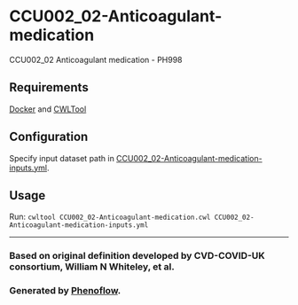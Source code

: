 # CCU002_02-Anticoagulant-medication

CCU002_02 Anticoagulant medication - PH998

## Requirements

[Docker](https://docs.docker.com/install/) and [CWLTool](https://github.com/common-workflow-language/cwltool#install)

## Configuration

Specify input dataset path in [CCU002_02-Anticoagulant-medication-inputs.yml](CCU002_02-Anticoagulant-medication-inputs.yml).

## Usage

Run: `cwltool CCU002_02-Anticoagulant-medication.cwl CCU002_02-Anticoagulant-medication-inputs.yml`

***

### Based on original definition developed by CVD-COVID-UK consortium, William N Whiteley, et al.
### Generated by [Phenoflow](https://kclhi.org/phenoflow).
